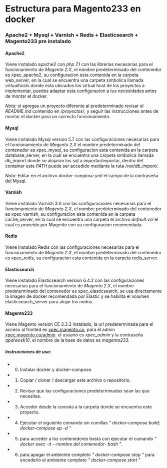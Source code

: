 # Estructura para Magento233 en docker
### Apache2 + Mysql + Varnish + Redis + Elasticsearch + Magento233 pre instalado

#### Apache2

Viene instalado apache2 con *php 7.1* con las librerias necesarias para el funcionamiento de *Magento 2.X*, el nombre predeterminado del contenedor es xpec_apache2, su configuracion esta contenida en la carpeta web_server, en la cual se encuentra una carpeta simbolica llamada *virtualhosts* donde esta ubicados los virtual host de los proyectos a implementar, puedes adaptar esta configuracion a tus necesidades antes de montar el docker.

*Nota:* si agregas un proyecto diferente al predeterminado revisar el _README.md_ contenido en */proyectos/*, y seguir las instrucciones antes de montar el docker para un correcto funcionamiento.

#### Mysql

Viene instalado Mysql version 5.7 con las configuraciones necesarias para el funcionamiento de *Magento 2.X* el nombre predeterminado del contenedor es xpec_mysql, su configuracion esta contenida en la carpeta database_server, en la cual se encuentra una carpeta simbolica llamada *db_import* donde se alojaran los sql a importar/exportar, dentro del container este _PATH_ puede ser accedido mediante la ruta */var/db_import/*.

*Nota:* Editar en el archivo *docker-compose.yml* el campo de la contraseña del Mysql.

#### Varnish

Viene instalado Varnish 3.0 con las configuraciones necesarias para el funcionamiento de *Magento 2.X*, el nombre predeterminado del contenedor es xpec_varnish, su configuracion esta contenida en la carpeta cache_server, en la cual se encuentra una carpeta el archivo *default.vcl* el cual es proveido por Magento con su configuracion recomendada.

#### Redis

Viene instalado Redis con las configuraciones necesarias para el funcionamiento de *Magento 2.X*, el nombre predeterminado del contenedor es xpec_redis, su configuracion esta contenida en la carpeta redis_server.

#### Elasticsearch

Viene instalado Elasticsearch version 6.4.2 con las configuraciones necesarias para el funcionamiento de *Magento 2.X*, el nombre predeterminado del contenedor es xpec_elasticsearch, se usa directamente la imagen de docker recomendada por Elastic y se habilita el volumen elasticsearch_server para alojar los nodos.

#### Magento233

Viene Magento version CE 2.3.3 instalado, la url predeterminada para el acceso al fronted es [xpec.magento.co](xpec.magento.co), para el admin [xpec.magento.co/admin](xpec.magento.co/admin).
el usuario es *xpec_admin* y la contraseña *qpalwosk10*, el nombre de la base de datos es *magento233*.

##### Instrucciones de uso:

- 0. Instalar docker y docker-compose.
- 1. Copiar / clonar / descargar este archivo o repositorio.
- 2. Revisar que las configuraciones predeterminadas sean las que necesitas.
- 3. Acceder desde la consola a la carpeta donde se encuentra este proyecto.
- 4. Ejecutar el siguiente comando sin comillas *" docker-compose build; docker-compose up -d "*
- 5. para acceder a los contenedores basta con ejecutar el comando *" docker exec -it --nombre del contenedor- bash "*.
- 6. para apagar el ambiente completo *" docker-compose stop "* para encederlo el ambiente completo *" docker-compose start "*
